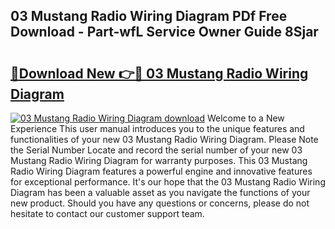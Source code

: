 ## 03 Mustang Radio Wiring Diagram PDf Free Download - Part-wfL Service Owner Guide 8Sjar

# <h2><a href="http://dfsy0m.blite.top/?on=03+Mustang+Radio+Wiring+Diagram">🔗Download New 👉🔴 03 Mustang Radio Wiring Diagram</a></h2>

[![03 Mustang Radio Wiring Diagram download](https://i.imgur.com/lujVjoI.png)](http://dfsy0m.blite.top/?on=03+Mustang+Radio+Wiring+Diagram)
Welcome to a New Experience This user manual introduces you to the unique features and functionalities of your new 03 Mustang Radio Wiring Diagram. Please Note the Serial Number Locate and record the serial number of your new 03 Mustang Radio Wiring Diagram for warranty purposes. This 03 Mustang Radio Wiring Diagram features a powerful engine and innovative features for exceptional performance. It's our hope that the 03 Mustang Radio Wiring Diagram has been a valuable asset as you navigate the functions of your new product. Should you have any questions or concerns, please do not hesitate to contact our customer support team.
